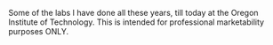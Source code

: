 Some of the labs I have done all these years, till today at the Oregon Institute of Technology. This is intended for professional marketability purposes ONLY.
